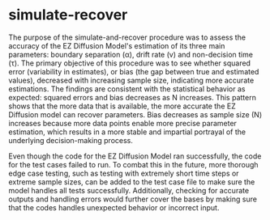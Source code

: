 # simulate-recover
The purpose of the simulate-and-recover procedure was to assess the accuracy of the EZ Diffusion Model's estimation of its three main parameters: boundary separation (α), drift rate (v) and non-decision time (τ). The primary objective of this procedure was to see whether squared error (variability in estimates), or bias (the gap between true and estimated values), decreased with increasing sample size, indicating more accurate estimations. The findings are consistent with the statistical behavior as expected: squared errors and bias decreases as N increases. This pattern shows that the more data that is available, the more accurate the EZ Diffusion model can recover parameters. Bias decreases as sample size (N) increases because more data points enable more precise parameter estimation, which results in a more stable and impartial portrayal of the underlying decision-making process. 

Even though the code for the EZ Diffusion Model ran successfully, the code for the test cases failed to run. To combat this in the future, more thorough edge case testing, such as testing with extremely short time steps or extreme sample sizes, can be added to the test case file to make sure the model handles all tests successfully. Additionally, checking for accurate outputs and handling errors would further cover the bases by making sure that the codes handles unexpected behavior or incorrect input.
